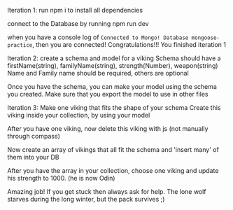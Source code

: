 Iteration 1:
run npm i to install all dependencies

connect to the Database by running npm run dev

when you have a console log of `Connected to Mongo! Database mongoose-practice`, then you are connected!
Congratulations!!! You finished iteration 1

Iteration 2:
create a schema and model for a viking
Schema should have a firstName(string), familyName(string), strength(Number), weapon(string)
Name and Family name should be required, others are optional

Once you have the schema, you can make your model using the schema you created.
Make sure that you export the model to use in other files

Iteration 3:
Make one viking that fits the shape of your schema
Create this viking inside your collection, by using your model

After you have one viking, now delete this viking with js (not manually through compass)

Now create an array of vikings that all fit the schema and 'insert many' of them into your DB

After you have the array in your collection, choose one viking and update his strength to 1000. (he is now Odin)

Amazing job! If you get stuck then always ask for help. The lone wolf starves during the long winter, but the pack survives ;)
